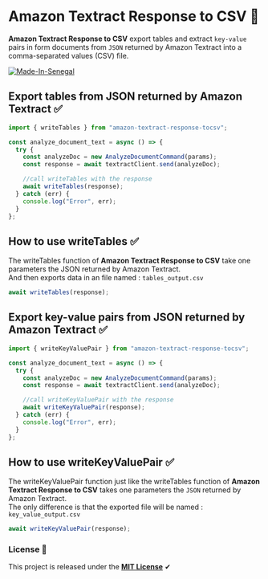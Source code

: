 # Amazon Textract Response to CSV 🧩

**Amazon Textract Response to CSV** export tables and extract `key-value` pairs in form documents from `JSON` returned by Amazon Textract into a comma-separated values (CSV) file.

[![Made-In-Senegal](https://github.com/GalsenDev221/made.in.senegal/blob/master/assets/badge.svg)](https://github.com/GalsenDev221/made.in.senegal)

## Export tables from JSON returned by Amazon Textract ✅

```javascript
import { writeTables } from "amazon-textract-response-tocsv";

const analyze_document_text = async () => {
  try {
    const analyzeDoc = new AnalyzeDocumentCommand(params);
    const response = await textractClient.send(analyzeDoc);

    //call writeTables with the response
    await writeTables(response);
  } catch (err) {
    console.log("Error", err);
  }
};
```

## How to use writeTables ✅

The writeTables function of **Amazon Textract Response to CSV** take one parameters the
JSON returned by Amazon Textract.  
And then exports data in an file named : `tables_output.csv`

```javascript
await writeTables(response);
```

## Export key-value pairs from JSON returned by Amazon Textract ✅

```javascript
import { writeKeyValuePair } from "amazon-textract-response-tocsv";

const analyze_document_text = async () => {
  try {
    const analyzeDoc = new AnalyzeDocumentCommand(params);
    const response = await textractClient.send(analyzeDoc);

    //call writeKeyValuePair with the response
    await writeKeyValuePair(response);
  } catch (err) {
    console.log("Error", err);
  }
};
```

## How to use writeKeyValuePair ✅

The writeKeyValuePair function just like the writeTables function of **Amazon Textract Response to CSV** takes one parameters the `JSON` returned by Amazon Textract.  
The only difference is that the exported file will be named : `key_value_output.csv`

```javascript
await writeKeyValuePair(response);
```

### License 🎫

This project is released under the **[MIT License](LICENSE)** ✔
